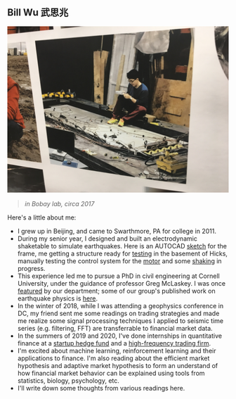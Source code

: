 ## Bill Wu 武思兆

![in Bovay lab, circa 2017](/Bill_photo_lab.JPG)
>*in Bobay lab, circa 2017*

Here's a little about me:  

- I grew up in Beijing, and came to Swarthmore, PA for college in 2011.
- During my senior year, I designed and built an electrodynamic shaketable to simulate earthquakes. Here is an AUTOCAD [sketch](https://www.dropbox.com/s/hsv2x8rk3nfot97/table_frame.PNG?dl=0) for the frame, me getting a structure ready for [testing](https://www.dropbox.com/s/pvjqdtjptgckrcy/20150430_164630.jpg?dl=0) in the basement of Hicks, manually testing the control system for the [motor](https://www.dropbox.com/s/h2y85o97888gkd1/20150502_173739.mp4?dl=0) and some [shaking](https://www.dropbox.com/s/n5qw488mvfc41ln/20150502_172903.mp4?dl=0) in progress.
- This experience led me to pursue a PhD in civil engineering at Cornell University, under the guidance of professor Greg McLaskey. I was once [featured](https://www.cee.cornell.edu/spotlights/bill-wu-phd-student) by our department; some of our group's published work on earthquake physics is [here](https://courses.cit.cornell.edu/mclaskey/publications.html). 
- In the winter of 2018, while I was attending a geophysics conference in DC, my friend sent me some readings on trading strategies and made me realize some signal processing techniques I applied to seismic time series (e.g. filtering, FFT) are transferrable to financial market data. 
- In the summers of 2019 and 2020, I've done internships in quantitative finance at a [startup hedge fund](http://arcstonecap.com/index.html) and a [high-frequency  trading firm](https://www.quantlab.com/). 
- I'm excited about machine learning, reinforcement learning and their applications to finance. I'm also reading about the efficient market hypothesis and adaptive market hypothesis to form an understand of how financial market behavior can be explained using tools from statistics, biology, psychology, etc.
- I'll write down some thoughts from various readings here.

